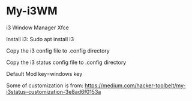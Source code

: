 # My-i3WM
i3 Window Manager Xfce

Install i3: Sudo apt install i3

Copy the i3 config file to .config directory

Copy the i3 status config file to .config directory

Default Mod key=windows key

Some of customization is from: https://medium.com/hacker-toolbelt/my-i3status-customization-3e8ad6f0153a
